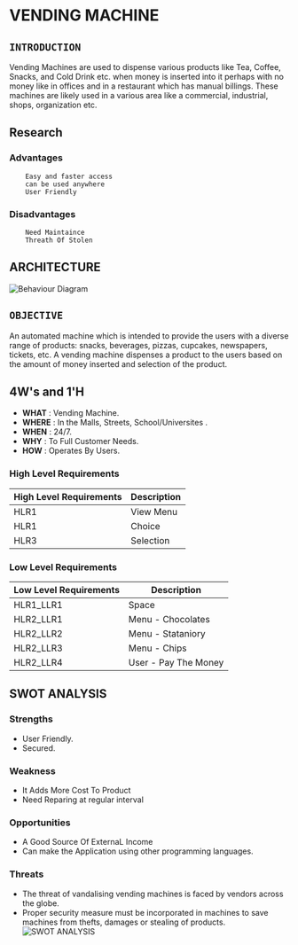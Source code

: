 # **VENDING MACHINE**

## **`INTRODUCTION`**

Vending Machines are used to dispense  various  products  like  Tea, Coffee,  Snacks, and  Cold Drink etc. when money is inserted into  it  perhaps  with  no  money  like  in  offices  and  in  a restaurant which has manual billings. These machines are likely used in a various area like a commercial, industrial, shops, organization  etc.

## Research
 ###  Advantages
        Easy and faster access
        can be used anywhere
        User Friendly
        
   ###   Disadvantages
        Need Maintaince
        Threath Of Stolen
        
  ## ARCHITECTURE
  ![Behaviour Diagram](https://user-images.githubusercontent.com/101185443/161244795-dd2d882b-2fbb-48d9-ae6a-52d13267e099.png)
  
  ## **`OBJECTIVE`**
  
  An automated machine which is intended to provide the users with a diverse range of products: snacks, beverages, pizzas, cupcakes, newspapers, tickets, etc. A vending machine dispenses a product to the users based on the amount of money inserted and selection of the product.
  
  ## 4W's and 1'H
- **WHAT** : Vending Machine.
- **WHERE** : In the Malls, Streets, School/Universites .
- **WHEN** : 24/7.
- **WHY** : To Full Customer Needs.
- **HOW** : Operates By Users.


### High Level Requirements
| High Level Requirements      | Description |
| ----------- | ----------- |
| HLR1      | View Menu    |
| HLR1   | Choice     |
| HLR3   | Selection |


### Low Level Requirements
| Low Level Requirements      | Description |
| ----------- | ----------- |
| HLR1_LLR1  | Space |
| HLR2_LLR1   | Menu - Chocolates|
| HLR2_LLR2   | Menu - Stataniory|
| HLR2_LLR3   | Menu - Chips|
| HLR2_LLR4   | User - Pay The Money|



## SWOT ANALYSIS
### Strengths
- User Friendly.
- Secured.
### Weakness
- It Adds More Cost To Product
- Need Reparing at regular interval

### Opportunities
-  A Good Source Of ExternaL Income
-  Can make the Application using other programming languages.

### Threats
- The threat of vandalising vending machines is faced by vendors across the globe.
- Proper security measure must be incorporated in machines to save machines from thefts, damages or stealing of products.
![SWOT ANALYSIS](https://user-images.githubusercontent.com/101185443/161246313-e6e39a30-0d8c-47c2-ada5-1e725b89945c.png)


